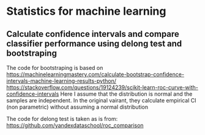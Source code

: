 # Statistics for machine learning

## Calculate confidence intervals and compare classifier performance using delong test and bootstraping

The code for bootstraping is based on
https://machinelearningmastery.com/calculate-bootstrap-confidence-intervals-machine-learning-results-python/ https://stackoverflow.com/questions/19124239/scikit-learn-roc-curve-with-confidence-intervals
Here I assume that the distribution is normal and the samples are independent. In the original vairant, they calculate empirical CI (non parametric) without assuming a normal distribution

The code for delong test is taken as is from:
https://github.com/yandexdataschool/roc_comparison
